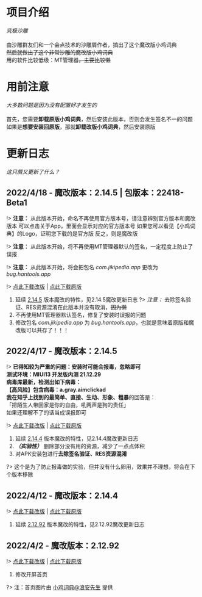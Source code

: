 # 项目介绍
_究极沙雕_<br><br>
由沙雕群友们和一个会点技术的沙雕屑作者，搞出了这个魔改版小鸡词典<br>
~~然后就做出了这个非常沙雕的魔改版小鸡词典~~<br>
用的软件比较低级：MT管理器~~，主要比较懒~~
# 用前注意
_大多数问题是因为没有配置好才发生的_<br><br>
首先，您需要**卸载原版小鸡词典**，然后安装此版本，否则会发生签名不一的问题<br>
如果是**想要安装回原版**，那就**卸载改版小鸡词典**，然后安装原版
# 更新日志
_这只屑又更新了什么？_
## 2022/4/18 - 魔改版本：2.14.5 | 包版本：22418-Beta1
!> **注意：** 从此版本开始，命名不再使用官方版本号，请注意辨别官方版本和魔改版本
可以点击关于App，里面会显示对应的官方版本号
如果您可以看见【小鸡词典】的Logo，证明您下载的是官方版
反之，则是魔改版

!> **注意：** 从此版本开始，将不再使用MT管理器默认的签名，一定程度上防止了误报

!> **注意：** 从此版本开始，将会把包名 _com.jikipedia.app_ 更改为 _bug.hantools.app_

!> [点此下载改版](https://jikipedia-mg-1301949915.cos.ap-nanjing.myqcloud.com/%E5%B0%8F%E9%B8%A1%E8%AF%8D%E5%85%B8%E9%AD%94%E6%94%B9%E7%89%8822418-Beta1.apk)  |  [点此下载原版](https://jikipedia-yb-1301949915.cos.ap-nanjing.myqcloud.com/%E5%B0%8F%E9%B8%A1%E8%AF%8D%E5%85%B82.14.5-%E5%8E%9F%E7%89%88%E5%A4%87%E4%BB%BD.apk)

1. 延续 [2.14.5](/?id=_2022417-魔改版本：2145) 版本魔改的特性，见2.14.5魔改更新日志
?> _注意：_ 去除签名验证、RES资源混淆在此版本并没有取消，~~因为懒~~
2. 不再使用MT管理器默认签名，修复了安装时误报的问题
3. 修改包名 _com.jikipedia.app_ 为 _bug.hantools.app_，也就是意味着原版和魔改版可以共存了！！！
## 2022/4/17 - 魔改版本：2.14.5
!> **已得知较为严重的问题：**安装时可能会报毒，忽略即可<br>
测试环境：MIUI13 开发版内测 21.12.29<br>
病毒库最新，检测出如下病毒：<br>
【高风险】包含病毒：a.gray.aimclickad<br>
我在知乎上找到的**最简单、直接、生动、形象、粗暴**的回答是：<br>
「把陌生人带回家是你的自由，吼两声是狗的责任」<br>
如果还理解不了的话当成误报即可

!> [点此下载改版](https://jikipedia-mg-1301949915.cos.ap-nanjing.myqcloud.com/%E5%B0%8F%E9%B8%A1%E8%AF%8D%E5%85%B82.14.5%2B%E9%AD%94%E6%94%B9%E7%89%88.apk)  |  [点此下载原版](https://jikipedia-yb-1301949915.cos.ap-nanjing.myqcloud.com/%E5%B0%8F%E9%B8%A1%E8%AF%8D%E5%85%B82.14.5-%E5%8E%9F%E7%89%88%E5%A4%87%E4%BB%BD.apk)
1. 延续 [2.14.4](/?id=_2022412-魔改版本：2144) 版本魔改的特性，见2.14.4魔改更新日志
2. **_（实验性）_** 删除部分没有用的资源，减少了一点点体积
3. 对APK安装包进行**去除签名验证、RES资源混淆**

?> 这个是为了防止报毒做的实验，但并没有什么卵用，效果并不理想，将会在下个版本移除 

## 2022/4/12 - 魔改版本：2.14.4 
!> [点此下载改版](https://jikipedia-mg-1301949915.cos.ap-nanjing.myqcloud.com/%E5%B0%8F%E9%B8%A1%E8%AF%8D%E5%85%B8-2.14.4%2B%E9%AD%94%E6%94%B9%E7%89%88.apk)  |  [点此下载原版](https://jikipedia-yb-1301949915.cos.ap-nanjing.myqcloud.com/%E5%B0%8F%E9%B8%A1%E8%AF%8D%E5%85%B8-2.14.4-%E5%8E%9F%E7%89%88%E5%A4%87%E4%BB%BD.apk)
1. 延续 [2.12.92](/?id=_202242-魔改版本：21292) 版本魔改的特性，见2.12.92魔改更新日志

## 2022/4/2 - 魔改版本：2.12.92
!> [点此下载改版](https://jikipedia-mg-1301949915.cos.ap-nanjing.myqcloud.com/%E5%B0%8F%E9%B8%A1%E8%AF%8D%E5%85%B8-2.12.92%2B%E9%AD%94%E6%94%B9%E7%89%88.apk)  |  [点此下载原版](https://jikipedia-yb-1301949915.cos.ap-nanjing.myqcloud.com/%E5%B0%8F%E9%B8%A1%E8%AF%8D%E5%85%B8-2.12.92-%E5%8E%9F%E7%89%88%E5%A4%87%E4%BB%BD.apk)
1. 修改开屏首页<br>

?> 注：首页图片由 [小鸡词典@浪安先生](https://jikipedia.com/definitions/user/115112142) 提供
